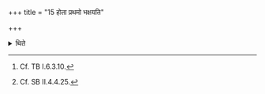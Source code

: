 +++
title = "15 होता प्रथमो भक्षयति"

+++

<details><summary>थिते</summary>

15. The Hotr̥ consumes the whey first, the sacrificer the last.[^1] According to some ritualists the sacrificer (consumes) first as well as the last.[^2]  


[^1]: Cf. TB I.6.3.10.  

[^2]: Cf. SB II.4.4.25.
</details>
